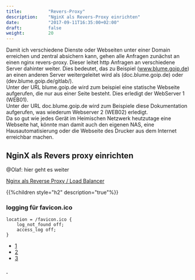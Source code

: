 ```yaml
---
title:          "Revers-Proxy"
description:    "NginX als Revers-Proxy einrichten"
date:           "2017-09-11T16:35:00+02:00"
draft:          false
weight:         20
---
```


Damit ich verschiedene Dienste oder Webseiten unter einer Domain erreichen und zentral absichern kann, gehen alle Anfragen zunächst an einen nginx revers-proxy. Dieser leitet http Anfragen an verschiedene Server dahinter weiter. Dies bedeutet, das zu Beispiel (www.blume.goip.de) an einen anderen Server weitergeleitet wird als (doc.blume.goip.de) oder (dev.blume.goip.de/gitlab/).  
Unter der URL blume.goip.de wird zum beispiel eine statische Webseite aufgerufen, die nur aus einer Seite besteht. Dies erledigt der WebServer 1 (WEB01).  
Unter der URL doc.blume.goip.de wird zum Beispiele diese Dokumentation aufgerufen, was wiederum Webserver 2 (WEB02) erledigt.   
Da so gut wie jedes Gerät im Heimischen Netzwerk heutzutage eine Webseite hat, könnte man damit auch den eigenen NAS, eine Hausautomatisierung oder die Webseite des Drucker aus dem Internet erreichbar machen.

## NginX als Revers proxy einrichten

@Olaf: hier geht es weiter

[Nginx als Reverse Proxy / Load Balancer](https://jmcblog.de/2012/04/23/nginx-als-reverse-proxy-load-balancer/)

{{%children style="h2" description="true"%}}


### logging für favicon.ico

    location = /favicon.ico {
        log_not_found off;
        access_log off;
    }

* [1](https://decatec.de/home-server/zweite-web-anwendung-neben-owncloudnextcloud-einrichten-am-beispiel-wordpress/)
* [2](https://bob.gatsmas.de/articles/nginx-konfiguration-owncloud-im-unterordner-des-webroot-betreiben)
* [3](http://www.netz39.de/2014/installation-of-wordpress-in-a-subdirectory-with-nginx/)

#### .

